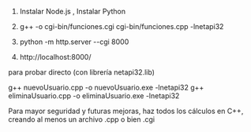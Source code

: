 
1. Instalar Node.js , Instalar Python 

2. g++ -o cgi-bin/funciones.cgi cgi-bin/funciones.cpp -lnetapi32

3. python -m http.server --cgi 8000

4. http://localhost:8000/



para probar directo (con librería netapi32.lib)

g++ nuevoUsuario.cpp -o nuevoUsuario.exe -lnetapi32
g++ eliminaUsuario.cpp -o eliminaUsuario.exe -lnetapi32

Para mayor seguridad y futuras mejoras, haz todos los cálculos en C++, creando al menos un archivo .cpp o bien .cgi
